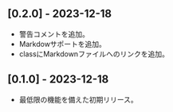 ## [0.2.0] - 2023-12-18

- 警告コメントを追加。
- Markdowサポートを追加。
- classにMarkdownファイルへのリンクを追加。

## [0.1.0] - 2023-12-18

- 最低限の機能を備えた初期リリース。
